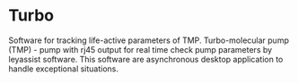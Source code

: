 # Turbo
Software for tracking life-active parameters of TMP.
Turbo-molecular pump (TMP) - pump with rj45 output for real time check pump parameters by leyassist software.
This software are asynchronous desktop application to handle exceptional situations.
